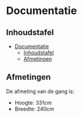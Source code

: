 # Documentatie

## Inhoudstafel

- [Documentatie](#documentatie)
  - [Inhoudstafel](#inhoudstafel)
  - [Afmetingen](#afmetingen)

## Afmetingen

De afmeting van de gang is:

- Hoogte: 331cm
- Breedte: 240cm
